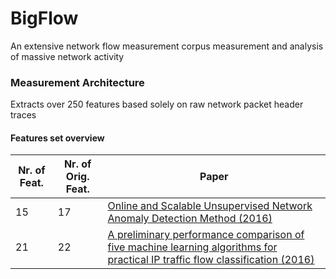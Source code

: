 # BigFlow
An extensive network flow measurement corpus measurement and analysis of massive network activity

### Measurement Architecture
Extracts over 250 features based solely on raw network packet header traces
#### Features set overview
Nr. of Feat. | Nr. of Orig. Feat. | Paper
--- | --- | ---
15 | 17 | [Online and Scalable Unsupervised Network Anomaly Detection Method (2016)](http://ieeexplore.ieee.org/document/7740019/)
21 | 22 | [A preliminary performance comparison of five machine learning algorithms for practical IP traffic flow classification (2016)](http://dl.acm.org/citation.cfm?id=1163596)
